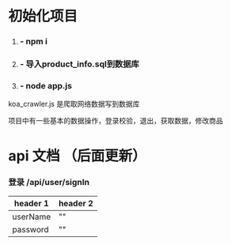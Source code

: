 # 初始化项目 
1. ### -     npm i  
1. ### -   导入product_info.sql到数据库
1. ### -     node app.js


koa_crawler.js 是爬取网络数据写到数据库

项目中有一些基本的数据操作，登录校验，退出，获取数据，修改商品



    
# api 文档  （后面更新）
###  登录  /api/user/signIn

header 1 | header 2
---|---
userName |""
password | ""


 